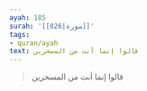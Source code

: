 ```yaml
---
ayah: 185
surah: '[[026|سورة]]'
tags:
- quran/ayah
text: قالوا إنما أنت من المسحرين
---
```

> قالوا إنما أنت من المسحرين
